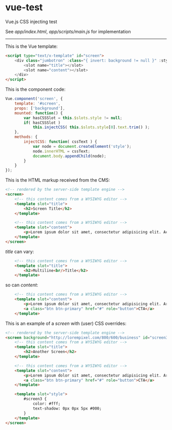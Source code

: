 # vue-test
Vue.js CSS injecting test

See _app/index.html_, _app/scripts/main.js_ for implementation

----

This is the Vue template:

```html
<script type="text/x-template" id="screen">
	<div class="jumbotron" :class="{ invert: background != null }" :style="{ 'background-image': 'url(' + background + ')' }">
		<slot name="title"></slot>
		<slot name="content"></slot>
	</div>
</script>
```

This is the component code:
```javascript
Vue.component('screen', {
	template: '#screen',
	props: ['background'],
	mounted: function() {
		var hasCSSSlot = this.$slots.style != null;
		if( hasCSSSlot )
			this.injectCSS( this.$slots.style[0].text.trim() );
	},
	methods: {
		injectCSS: function( cssText ) {
			var node = document.createElement('style');
			node.innerHTML = cssText;
			document.body.appendChild(node);
		}
	}
});

```

This is the HTML markup received from the CMS:

```html
<!-- rendered by the server-side template engine -->
<screen>
	<!-- this content comes from a WYSIWYG editor -->
	<template slot="title">
		<h2>Screen Title</h2>
	</template>

	<!-- this content comes from a WYSIWYG editor -->
	<template slot="content">
		<p>Lorem ipsum dolor sit amet, consectetur adipisicing elit. Accusantium ut beatae, maxime ipsum, cupiditate asperiores sed ipsa voluptatum reiciendis cumque culpa, quia voluptatem temporibus accusamus inventore quos, architecto mollitia quisquam!</p>
	</template>
</screen>
```

_title_ can vary:
```html
	<!-- this content comes from a WYSIWYG editor -->
	<template slot="title">
		<h2>Multiline<br/>Title</h2>
	</template>
```

so can _content_:
```html
	<!-- this content comes from a WYSIWYG editor -->
	<template slot="content">
		<p>Lorem ipsum dolor sit amet, consectetur adipisicing elit. Architecto, eius?</p>
		<a class="btn btn-primary" href="#" role="button">CTA</a>
	</template>
```

This is an example of a _screen_ with (user) CSS overrides:
```html
<!-- rendered by the server-side template engine -->
<screen background="http://lorempixel.com/800/600/business" id="screen3">
	<!-- this content comes from a WYSIWYG editor -->
    <template slot="title">
    	<h2>Another Screen</h2>
	</template>

	<!-- this content comes from a WYSIWYG editor -->
	<template slot="content">
		<p>Lorem ipsum dolor sit amet, consectetur adipisicing elit. Architecto, eius?</p>
		<a class="btn btn-primary" href="#" role="button">CTA</a>
	</template>

	<template slot="style">
		#screen3 {
        	color: #fff;
			text-shadow: 0px 0px 5px #000;
		}
	</template>
</screen>
```
